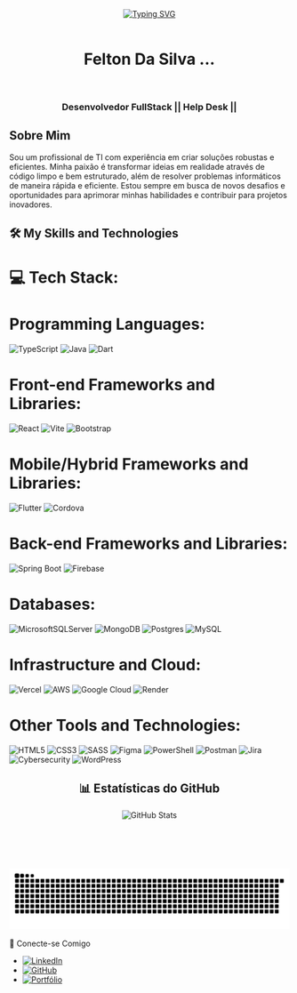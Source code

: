 <div align="center">
  <a href="https://git.io/typing-svg">
    <img src="https://readme-typing-svg.demolab.com?font=Fira+Code&weight=500&size=22&pause=1000&color=FF00F6&center=true&vCenter=true&random=false&width=524&lines=%E2%8A%B9+Welcome+to+my+git+profile...!+%CB%99%E1%B5%95%CB%99+%E2%8A%B9+" alt="Typing SVG">
  </a>
</div>

<img align="center" alt="" src="./src/header-gif.gif">

<div align="center">

  # Felton Da Silva ...

  <br>
  
### Desenvolvedor FullStack || Help Desk ||
</div>

## Sobre Mim

Sou um profissional de TI com experiência em criar soluções robustas e eficientes. Minha paixão é transformar ideias em realidade através de código limpo e bem estruturado, além de resolver problemas informáticos de maneira rápida e eficiente. Estou sempre em busca de novos desafios e oportunidades para aprimorar minhas habilidades e contribuir para projetos inovadores.

## 🛠️ My Skills and Technologies

# 💻 Tech Stack:

  # Programming Languages:
![TypeScript](https://img.shields.io/badge/typescript-%23007ACC.svg?style=for-the-badge&logo=typescript&logoColor=white)
![Java](https://img.shields.io/badge/java-%23ED8B00.svg?style=for-the-badge&logo=openjdk&logoColor=white)
![Dart](https://img.shields.io/badge/Dart-0175C2?style=for-the-badge&logo=dart&logoColor=white)

 # Front-end Frameworks and Libraries:
![React](https://img.shields.io/badge/react-%2320232a.svg?style=for-the-badge&logo=react&logoColor=%2361DAFB)
![Vite](https://img.shields.io/badge/vite-%23646CFF.svg?style=for-the-badge&logo=vite&logoColor=white)
![Bootstrap](https://img.shields.io/badge/Bootstrap-563D7C?style=for-the-badge&logo=bootstrap&logoColor=white)

 # Mobile/Hybrid Frameworks and Libraries:
![Flutter](https://img.shields.io/badge/Flutter-%2302569B.svg?style=for-the-badge&logo=Flutter&logoColor=white)
![Cordova](https://img.shields.io/badge/Cordova-E81A1C?style=for-the-badge&logo=apache-cordova&logoColor=white)

 # Back-end Frameworks and Libraries:
![Spring Boot](https://img.shields.io/badge/Spring%20Boot-6DB33F?style=for-the-badge&logo=spring&logoColor=white)
![Firebase](https://img.shields.io/badge/Firebase-039BE5?style=for-the-badge&logo=Firebase&logoColor=white)

 # Databases:
![MicrosoftSQLServer](https://img.shields.io/badge/Microsoft%20SQL%20Server-CC2927?style=for-the-badge&logo=microsoft%20sql%20server&logoColor=white)
![MongoDB](https://img.shields.io/badge/MongoDB-%234ea94b.svg?style=for-the-badge&logo=mongodb&logoColor=white)
![Postgres](https://img.shields.io/badge/postgres-%23316192.svg?style=for-the-badge&logo=postgresql&logoColor=white)
![MySQL](https://img.shields.io/badge/MySQL-005C84?style=for-the-badge&logo=mysql&logoColor=white)

 # Infrastructure and Cloud:
![Vercel](https://img.shields.io/badge/vercel-%23000000.svg?style=for-the-badge&logo=vercel&logoColor=white)
![AWS](https://img.shields.io/badge/AWS-%23FF9900.svg?style=for-the-badge&logo=amazon-aws&logoColor=white)
![Google Cloud](https://img.shields.io/badge/GoogleCloud-%234285F4.svg?style=for-the-badge&logo=google-cloud&logoColor=white)
![Render](https://img.shields.io/badge/Render-%23430098.svg?style=for-the-badge&logo=render&logoColor=white)


 # Other Tools and Technologies:
![HTML5](https://img.shields.io/badge/html5-%23E34F26.svg?style=for-the-badge&logo=html5&logoColor=white)
![CSS3](https://img.shields.io/badge/css3-%231572B6.svg?style=for-the-badge&logo=css3&logoColor=white)
![SASS](https://img.shields.io/badge/SASS-hotpink.svg?style=for-the-badge&logo=SASS&logoColor=white)
![Figma](https://img.shields.io/badge/figma-%23F24E1E.svg?style=for-the-badge&logo=figma&logoColor=white)
![PowerShell](https://img.shields.io/badge/PowerShell-%235391FE.svg?style=for-the-badge&logo=powershell&logoColor=white)
![Postman](https://img.shields.io/badge/Postman-FF6C37?style=for-the-badge&logo=postman&logoColor=white)
![Jira](https://img.shields.io/badge/Jira-0052CC?style=for-the-badge&logo=jira&logoColor=white)
![Cybersecurity](https://img.shields.io/badge/Cybersecurity-000000?style=for-the-badge&logo=shield&logoColor=white)
![WordPress](https://img.shields.io/badge/WordPress-%231AAB9E.svg?style=for-the-badge&logo=wordpress&logoColor=white)

<div align="center">
 
## 📊 Estatísticas do GitHub

<p>
<img align="center" alt="GitHub Stats" height="200" src="https://github-readme-stats.vercel.app/api/top-langs/?username=Felton7JE&theme=tokyonight&layout=compact&custom_title=Tecnologias&langs_count=15" />
</p>


</div>
<br>
<br>

#

<picture align="center">
  <source media="(prefers-color-scheme: dark)" srcset="https://raw.githubusercontent.com/Felton7JE/Felton7JE/output/github-contribution-grid-snake-dark.svg">
  <source media="(prefers-color-scheme: light)" srcset="https://raw.githubusercontent.com/Felton7JE/Felton7JE/output/github-contribution-grid-snake-dark.svg">
  <img align="center" alt="github contribution grid snake animation" src="https://raw.githubusercontent.com/Felton7JE/Felton7JE/output/github-contribution-grid-snake.svg">
</picture>

<br>
<br>
🔗 Conecte-se Comigo


- [![LinkedIn](https://img.shields.io/badge/LinkedIn-0077B5?style=for-the-badge&logo=linkedin&logoColor=white)](https://www.linkedin.com/in/feltondasilva)
- [![GitHub](https://img.shields.io/badge/GitHub-181717?style=for-the-badge&logo=github&logoColor=white)](https://github.com/Felton7JE)
- [![Portfólio](https://img.shields.io/badge/Portfólio-000000?style=for-the-badge&logo=web&logoColor=white)](https://feltondasilva.github.io/PortfoliosPessoal/)
